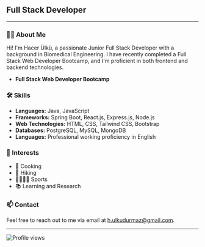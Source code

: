 
## Full Stack Developer



---

### 👩‍💻 About Me

Hi! I'm Hacer Ülkü, a passionate Junior Full Stack Developer with a background in Biomedical Engineering. I have recently completed a Full Stack Web Developer Bootcamp, and I'm proficient in both frontend and backend technologies.

- **Full Stack Web Developer Bootcamp**
 
### 🛠 Skills

- **Languages:** Java, JavaScript
- **Frameworks:** Spring Boot, React.js, Express.js, Node.js
- **Web Technologies:** HTML, CSS, Tailwind CSS, Bootstrap
- **Databases:** PostgreSQL, MySQL, MongoDB
- **Languages:** Professional working proficiency in English

### 🌱 Interests

- 🍳 Cooking
- 🥾 Hiking
- 🏃🏻‍♀️‍➡️ Sports
- 📚 Learning and Research

### 📫 Contact

Feel free to reach out to me via email at [h.ulkudurmaz@gmail.com](mailto:h.ulkudurmaz@gmail.com).

---

![Profile views](https://github.com/Ulku-dur)
